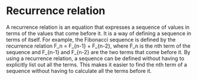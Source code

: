 # Recurrence relation

A recurrence relation is an equation that expresses a sequence of values in terms of the values that come before it. It is a way of defining a sequence in terms of itself. For example, the Fibonacci sequence is defined by the recurrence relation F_n = F_{n-1} + F_{n-2}, where F_n is the nth term of the sequence and F_{n-1} and F_{n-2} are the two terms that come before it. By using a recurrence relation, a sequence can be defined without having to explicitly list out all the terms. This makes it easier to find the nth term of a sequence without having to calculate all the terms before it.
